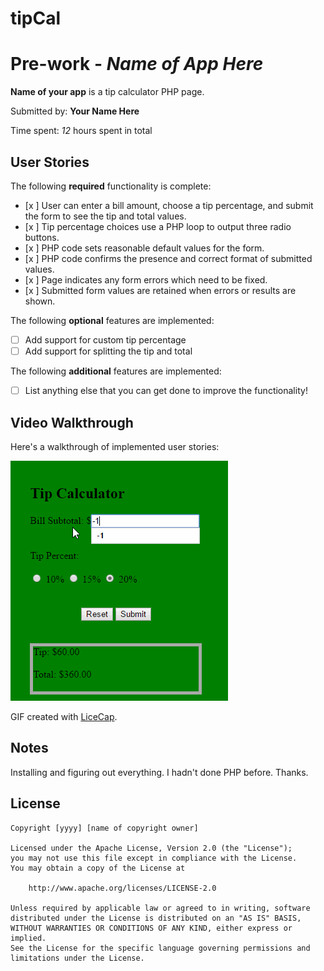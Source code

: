 # tipCal
# Pre-work - *Name of App Here*

**Name of your app** is a tip calculator PHP page.

Submitted by: **Your Name Here**

Time spent: *12* hours spent in total

## User Stories

The following **required** functionality is complete:
* [x ] User can enter a bill amount, choose a tip percentage, and submit the form to see the tip and total values.
* [x ] Tip percentage choices use a PHP loop to output three radio buttons.
* [x ] PHP code sets reasonable default values for the form.
* [x ] PHP code confirms the presence and correct format of submitted values.
* [x ] Page indicates any form errors which need to be fixed.
* [x ] Submitted form values are retained when errors or results are shown.

The following **optional** features are implemented:
* [ ] Add support for custom tip percentage
* [ ] Add support for splitting the tip and total

The following **additional** features are implemented:

* [ ] List anything else that you can get done to improve the functionality!

## Video Walkthrough

Here's a walkthrough of implemented user stories:

<img src='https://github.com/promila3/tipCal/blob/master/tipCalc2.gif' title='Video Walkthrough' width='' alt='Video Walkthrough' />

GIF created with [LiceCap](http://www.cockos.com/licecap/).

## Notes

Installing and figuring out everything. I hadn't done PHP before. Thanks.

## License

    Copyright [yyyy] [name of copyright owner]

    Licensed under the Apache License, Version 2.0 (the "License");
    you may not use this file except in compliance with the License.
    You may obtain a copy of the License at

        http://www.apache.org/licenses/LICENSE-2.0

    Unless required by applicable law or agreed to in writing, software
    distributed under the License is distributed on an "AS IS" BASIS,
    WITHOUT WARRANTIES OR CONDITIONS OF ANY KIND, either express or implied.
    See the License for the specific language governing permissions and
    limitations under the License.
